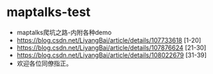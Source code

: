 # maptalks-test
+ maptalks爬坑之路-内附各种demo
+ https://blog.csdn.net/LiyangBai/article/details/107733618   [1-20]
+ https://blog.csdn.net/LiyangBai/article/details/107876624   [21-30]
+ https://blog.csdn.net/LiyangBai/article/details/108022679   [31-39]
+ 欢迎各位同僚指正。
